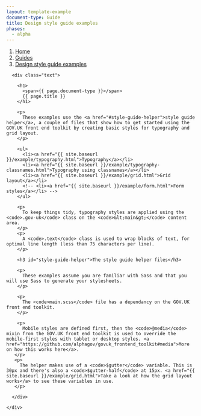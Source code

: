 ```yaml
---
layout: template-example
document-type: Guide
title: Design style guide examples
phases:
  - alpha
---
```


<div id="global-breadcrumb" class="breadcrumb">
  <nav role="navigation">
    <ol class="group">
      <li><a href="https://www.gov.uk">Home</a></li>
      <li><a href="{{ site.baseurl }}/">Guides</a></li>
      <li><a href="{{ site.baseurl }}/example/">Design style guide examples</a></li>
    </ol>
  </nav>
</div>

<div class="grid-wrapper">
  <div class="grid">
    <div class="inner-block">

      <div class="text">

        <h1>
          <span>{{ page.document-type }}</span>
          {{ page.title }}
        </h1>

        <p>
          These examples use the <a href="#style-guide-helper">style guide helper</a>, a couple of files that show how to get started using the GOV.UK front end toolkit by creating basic styles for typography and grid layout.
        </p>
        
        <ul>
          <li><a href="{{ site.baseurl }}/example/typography.html">Typography</a></li>
          <li><a href="{{ site.baseurl }}/example/typography-classnames.html">Typography using classnames</a></li>
          <li><a href="{{ site.baseurl }}/example/grid.html">Grid layout</a></li>
          <!-- <li><a href="{{ site.baseurl }}/example/form.html">Form styles</a></li> -->
        </ul>
        
        <p>
          To keep things tidy, typography styles are applied using the <code>.gov-uk</code> class on the <code>&lt;main&gt;</code> content area.
        </p>
        <p>
          A <code>.text</code> class is used to wrap blocks of text, for optimal line length (less than 75 characters per line). 
        </p>
        
        <h3 id="style-guide-helper">The style guide helper files</h3>
        
        <p>
          These examples assume you are familiar with Sass and that you will use Sass to generate your stylesheets.
        </p>
        
        <p>
          The <code>main.scss</code> file has a dependancy on the GOV.UK front end toolkit.
        </p>
        
        <p>
          Mobile styles are defined first, then the <code>@media</code> mixin from the GOV.UK front end toolkit is used to override the mobile-first styles with tablet or desktop styles. <a href="https://github.com/alphagov/govuk_frontend_toolkit#media">More on how this works here</a>.
       </p>
       <p>
         The helper makes use of a <code>$gutter</code> variable. This is 30px and there's also a <code>$gutter-half</code> at 15px. <a href="{{ site.baseurl }}/example/grid.html">Take a look at how the grid layout works</a> to see these variables in use.
       </p>

      </div>

    </div>
  </div>
</div>

